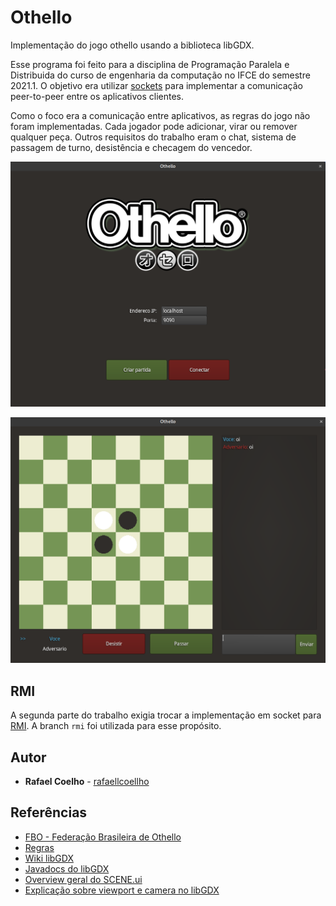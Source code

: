 # Othello

Implementação do jogo othello usando a biblioteca libGDX.

Esse programa foi feito para a disciplina de Programação Paralela e Distribuida do curso de engenharia da computação
no IFCE do semestre 2021.1.
O objetivo era utilizar [sockets](https://en.wikipedia.org/wiki/Berkeley_sockets) para implementar a comunicação
peer-to-peer entre os aplicativos clientes.

Como o foco era a comunicação entre aplicativos, as regras do jogo não foram implementadas. Cada jogador pode adicionar,
virar ou remover qualquer peça. Outros requisitos do trabalho eram o chat, sistema de passagem de turno, desistência e
checagem do vencedor.

<p align="center">
    <a href="https://raw.githubusercontent.com/rafaellcoellho/othello/main/menu.png">
		<img alt="tela do jogo" src="menu.png" width="600px">
	</a>
</p>

<p align="center">
	<a href="https://raw.githubusercontent.com/rafaellcoellho/othello/main/jogo.png">
		<img alt="menu inicial" src="jogo.png" width="600px">
	</a>
</p>

## RMI

A segunda parte do trabalho exigia trocar a implementação em socket para [RMI](https://en.wikipedia.org/wiki/Java_remote_method_invocation).
A branch `rmi` foi utilizada para esse propósito.

## Autor

* **Rafael Coelho** - [rafaellcoellho](https://github.com/rafaellcoellho)

## Referências 

+ [FBO - Federação Brasileira de Othello](http://www.othellobrasil.com.br/)
+ [Regras](https://www.youtube.com/watch?v=Ol3Id7xYsY4)
+ [Wiki libGDX](https://github.com/libgdx/libgdx/wiki)
+ [Javadocs do libGDX](https://libgdx.badlogicgames.com/ci/nightlies/docs/api/)
+ [Overview geral do SCENE.ui](https://rskupnik.github.io/libgdx-ui-overview)
+ [Explicação sobre viewport e camera no libGDX](https://stackoverflow.com/questions/40059360/difference-between-viewport-and-camera-in-libgdx)